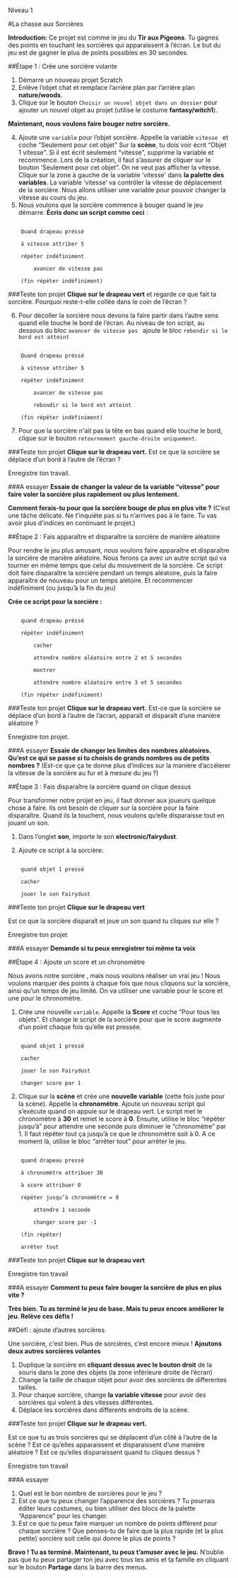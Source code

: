 Niveau 1

#La chasse aux Sorcières

__Introduction:__
Ce projet est comme le jeu du __Tir aux Pigeons__. Tu gagnes des points en touchant les sorcières qui apparaissent à l’écran. Le but du jeu est de gagner le plus de points possibles en 30 secondes.

##Étape 1 : Crée une sorcière volante

1. Démarre un nouveau projet Scratch
2. Enlève l’objet chat et remplace l’arrière plan par l’arrière plan __nature/woods__.
3. Clique sur le bouton `Choisir un nouvel objet dans un dossier` pour ajouter un nouvel objet au projet (utilise le costume __fantasy/witch1__). 

__Maintenant, nous voulons faire bouger notre sorcière.__

4. Ajoute une `variable` pour l’objet sorcière. Appelle la variable `vitesse ` et coche “Seulement pour cet objet” Sur la __scène__, tu dois voir écrit “Objet 1 vitesse”. Si il est écrit seulement “vitesse”, supprime la variable et recommence. Lors de la création, il faut s’assurer de cliquer sur le bouton ‘Seulement pour cet objet”. On ne veut pas afficher la vitesse. Clique sur la zone à gauche de la variable ‘vitesse' dans __la palette des variables__. La variable ‘vitesse’ va contrôler la vitesse de déplacement de la sorcière. Nous allons utiliser une variable pour pouvoir changer la vitesse au cours du jeu.
5. Nous voulons que la sorcière commence à bouger quand le jeu démarre. __Écris donc un script comme ceci__ :

```scratch

	Quand drapeau préssé

	à vitesse attriber 5

	répéter indéfiniment

		avancer de vitesse pas

	(fin répéter indéfiniment)
```
		
###Teste ton projet
__Clique sur le drapeau vert__ et regarde ce que fait ta sorcière. Pourquoi reste-t-elle collée dans le coin de l’écran ?

6. Pour décoller la sorcière nous devons la faire partir dans l’autre sens quand elle touche le bord de l’écran. Au niveau de ton script, au dessous du bloc `avancer de vitesse pas ` ajoute le bloc `rebondir si le bord est atteint` 

```scratch

	Quand drapeau préssé

	à vitesse attriber 5

	répéter indéfiniment

		avancer de vitesse pas

		rebondir si le bord est atteint

	(fin répéter indéfiniment)
```
7. Pour que la sorcière n'ait pas la tête en bas quand elle touche le bord, clique sur le bouton `retournement gauche-droite uniquement`. 

###Teste ton projet
__Clique sur le drapeau vert.__ 
Est ce que la sorcière se déplace d’un bord à l’autre de l’écran ?

Enregistre ton travail.

###A essayer
__Essaie de changer la valeur de la variable “vitesse” pour faire voler la sorcière plus rapidement ou plus lentement.__

__Comment ferais-tu pour que la sorcière bouge de plus en plus vite ?__
(C’est une tâche délicate. Ne t’inquiète pas si tu n’arrives pas à le faire. Tu vas avoir plus d’indices en continuant le projet.)

##Étape 2 : Fais apparaître et disparaître la sorcière de manière aléatoire

Pour rendre le jeu plus amusant, nous voulons faire apparaître et disparaître la sorcière de manière aléatoire. Nous ferons ça avec un autre script qui va tourner en même temps que celui du mouvement de la sorcière. Ce script doit faire disparaître la sorcière pendant un temps aléatoire, puis la faire apparaître de nouveau pour un temps alétoire. Et recommencer indéfiniment (ou jusqu’à la fin du jeu) 

__Crée ce script pour la sorcière :__

```scratch

	quand drapeau préssé 

	répéter indéfiniment

		cacher

		attendre nombre aléatoire entre 2 et 5 secondes

		montrer

		attendre nombre aléatoire entre 3 et 5 secondes

	(fin répéter indéfiniment)
```
###Teste ton projet
__Clique sur le drapeau vert.__ 
Est-ce que la sorcière se déplace d’un bord à l’autre de l’acran, apparaît et disparaît d’une manière aléatoire ?

Enregistre ton projet.

###A essayer
__Essaie de changer les limites des nombres aléatoires. Qu’est ce qui se passe si tu choisis de grands nombres ou de petits nombres ?__
(Est-ce que ça te donne plus d’indices sur la manière d’accélerer la vitesse de la sorcière au fur et à mesure du jeu ?)

##Étape 3 : Fais disparaître la sorcière quand on clique dessus

Pour transformer notre projet en jeu, il faut donner aux joueurs quelque chose à faire. Ils ont besoin de cliquer sur la sorcière pour la faire disparaître. Quand ils la touchent, nous voulons qu’elle disparaisse tout en jouant un son.

1. Dans l’onglet __son__, importe le son __electronic/fairydust__. 

2. Ajoute ce script à la sorcière:

```scratch

	quand objet 1 pressé

	cacher

	jouer le son Fairydust
```
###Teste ton projet
__Clique sur le drapeau vert__ 

Est ce que la sorcière disparaît et joue un son quand tu cliques sur elle ?

Enregistre ton projet

###A essayer
__Demande si tu peux enregistrer toi même ta voix__

##Étape 4 : Ajoute un score et un chronomètre

Nous avons notre sorcière , mais nous voulons réaliser un vrai jeu ! Nous voulons marquer des points à chaque fois que nous cliquons sur la sorcière, ainsi qu’un temps de jeu limité. On va utiliser une variable pour le score et une pour le chronomètre.


1. Crée une nouvelle `variable`. Appelle la __Score__ et coche “Pour tous les objets”. Et change le script de la sorcière pour que le score augmente d’un point chaque fois qu’elle est pressée. 

```scratch

	quand objet 1 pressé

	cacher

	jouer le son Fairydust

	changer score par 1
```

2. Clique sur la __scène__ et crée une __nouvelle variable__ (cette fois juste pour la scène). Appelle la __chronomètre__. Ajoute un nouveau script qui s’exécute quand on appuie sur le drapeau vert. Le script met le chronomètre à __30__ et remet le score à __0__. Ensuite, utilise le bloc “répéter jusqu’à” pour attendre une seconde puis diminuer le “chronomètre” par 1. Il faut répéter tout ça jusqu’à ce que le chronomètre soit à 0. A ce moment là, utilise le bloc “arrêter tout” pour arrêter le jeu. 

```scratch

	quand drapeau pressé

	à chronomètre attribuer 30

	à score attribuer 0

	répéter jusqu’à chronomètre = 0

		attendre 1 seconde

		changer score par -1

	(fin répéter)

	arrêter tout
```


###Teste ton projet
__Clique sur le drapeau vert__ 

Enregistre ton travail

###A essayer
__Comment tu peux faire bouger la sorcière de plus en plus vite ?__


__Très bien. Tu as terminé le jeu de base. Mais tu peux encore améliorer le jeu. Relève ces défis !__

##Défi : ajoute d’autres sorcières

Une sorcière, c'est bien. Plus de sorcières, c’est encore mieux ! __Ajoutons deux autres sorcières volantes__
1. Duplique la sorcière en __cliquant dessus avec le bouton droit__ de la souris dans la zone des objets (la zone inférieure droite de l’écran) 
2. Change la taille de chaque objet pour avoir des sorcières de differentes tailles.
3. Pour chaque sorcière, change __la variable vitesse__ pour avoir des sorcières qui volent à des vitesses différentes.
4. Déplace les sorcières dans differents endroits de la scène.

###Teste ton projet
__Clique sur le drapeau vert.__ 

Est ce que tu as trois sorcières qui se déplacent d’un côté à l’autre de la scène ? Est ce qu’elles apparaissent et disparaissent d’une manière aléatoire ? Est ce qu’elles disparaissent quand tu cliques dessus ? 

Enregistre ton travail

###A essayer
1. Quel est le bon nombre de sorcières pour le jeu ?
2. Est ce que tu peux changer l’apparence des sorcières ? Tu pourrais éditer leurs costumes, ou bien utiliser des blocs de la palette “Apparence” pour les changer.
3. Est ce que tu peux faire marquer un nombre de points différent pour chaque sorcière ? Que penses-tu de faire que la plus rapide (et la plus petite) sorcière soit celle qui donne le plus de points ?


__Bravo ! Tu as terminé. Maintenant, tu peux t’amuser avec le jeu.__
N’oublie pas que tu peux partager ton jeu avec tous tes amis et ta famille en cliquant sur le bouton __Partage__ dans la barre des menus.
